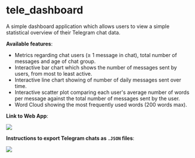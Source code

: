 # tele_dashboard

A simple dashboard application which allows users to view a simple statistical overview of their Telegram chat data.

**Available features**:
- Metrics regarding chat users (≥ 1 message in chat), total number of messages and age of chat group.
- Interactive bar chart which shows the number of messages sent by users, from most to least active.
- Interactive line chart showing of number of daily messages sent over time.
- Interactive scatter plot comparing each user's average number of words per message against the total number of messages sent by the user.
- Word Cloud showing the most frequently used words (200 words max).

**Link to Web App**:

[<img src="https://static.streamlit.io/badges/streamlit_badge_black_white.svg">](<https://tele-dash.streamlit.app>)

**Instructions to export Telegram chats as `.JSON` files**:

[<img src="https://img.shields.io/badge/markdown-%23000000.svg?style=for-the-badge&logo=markdown&logoColor=white">](<https://github.com/tsu2000/tele_dashboard/blob/main/instructions.md>)

